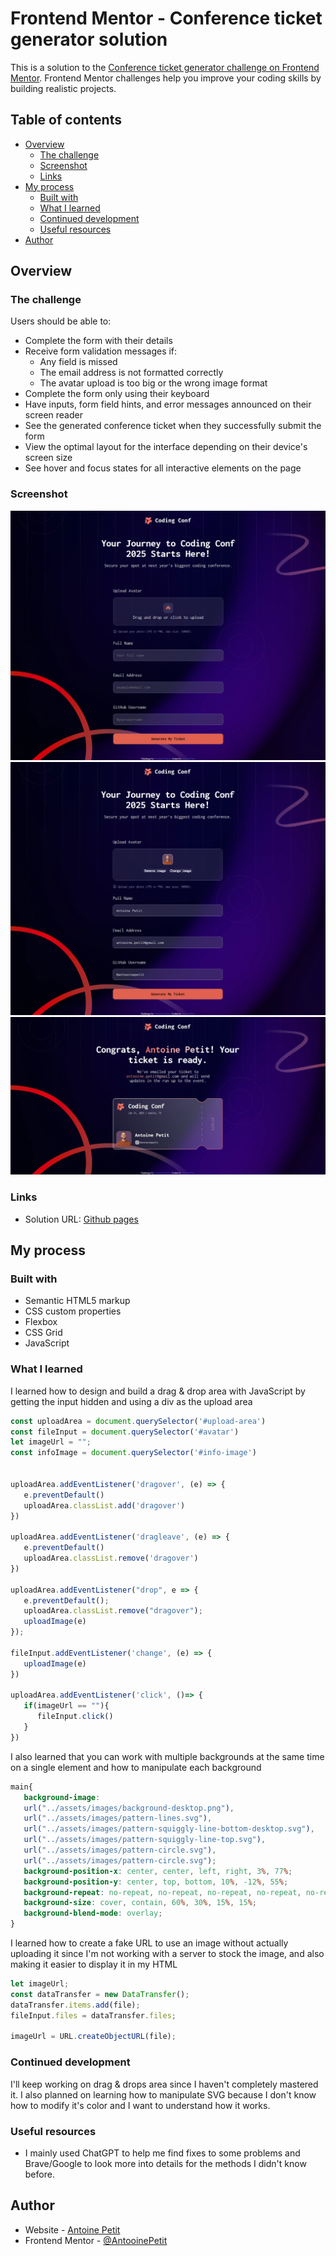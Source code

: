 # Frontend Mentor - Conference ticket generator solution

This is a solution to the [Conference ticket generator challenge on Frontend Mentor](https://www.frontendmentor.io/challenges/conference-ticket-generator-oq5gFIU12w). Frontend Mentor challenges help you improve your coding skills by building realistic projects. 

## Table of contents

- [Overview](#overview)
  - [The challenge](#the-challenge)
  - [Screenshot](#screenshot)
  - [Links](#links)
- [My process](#my-process)
  - [Built with](#built-with)
  - [What I learned](#what-i-learned)
  - [Continued development](#continued-development)
  - [Useful resources](#useful-resources)
- [Author](#author)

## Overview

### The challenge

Users should be able to:

- Complete the form with their details
- Receive form validation messages if:
  - Any field is missed
  - The email address is not formatted correctly
  - The avatar upload is too big or the wrong image format
- Complete the form only using their keyboard
- Have inputs, form field hints, and error messages announced on their screen reader
- See the generated conference ticket when they successfully submit the form
- View the optimal layout for the interface depending on their device's screen size
- See hover and focus states for all interactive elements on the page

### Screenshot

![](./preview-form.jpg)
![](./preview-form-filled.jpg)
![](./preview-ticket.jpg)

### Links

- Solution URL: [Github pages](https://antooinepetit.github.io/Conference-Ticket-Generator/)

## My process

### Built with

- Semantic HTML5 markup
- CSS custom properties
- Flexbox
- CSS Grid
- JavaScript

### What I learned

I learned how to design and build a drag & drop area with JavaScript by getting the input hidden and using a div as the upload area
```js
const uploadArea = document.querySelector('#upload-area')
const fileInput = document.querySelector('#avatar')
let imageUrl = "";
const infoImage = document.querySelector('#info-image')


uploadArea.addEventListener('dragover', (e) => {
   e.preventDefault()
   uploadArea.classList.add('dragover')
})

uploadArea.addEventListener('dragleave', (e) => {
   e.preventDefault()
   uploadArea.classList.remove('dragover')
})

uploadArea.addEventListener("drop", e => {
   e.preventDefault();
   uploadArea.classList.remove("dragover");
   uploadImage(e)
});

fileInput.addEventListener('change', (e) => {
   uploadImage(e)
})

uploadArea.addEventListener('click', ()=> {
   if(imageUrl == ""){
      fileInput.click()
   }
})
```
I also learned that you can work with multiple backgrounds at the same time on a single element and how to manipulate each background
```css
main{
   background-image: 
   url("../assets/images/background-desktop.png"),
   url("../assets/images/pattern-lines.svg"),
   url("../assets/images/pattern-squiggly-line-bottom-desktop.svg"),
   url("../assets/images/pattern-squiggly-line-top.svg"),
   url("../assets/images/pattern-circle.svg"),
   url("../assets/images/pattern-circle.svg");
   background-position-x: center, center, left, right, 3%, 77%;
   background-position-y: center, top, bottom, 10%, -12%, 55%;
   background-repeat: no-repeat, no-repeat, no-repeat, no-repeat, no-repeat, no-repeat;
   background-size: cover, contain, 60%, 30%, 15%, 15%;
   background-blend-mode: overlay;
}
```
I learned how to create a fake URL to use an image without actually uploading it since I'm not working with a server to stock the image, and also making it easier to display it in my HTML
```js
let imageUrl;
const dataTransfer = new DataTransfer();
dataTransfer.items.add(file);
fileInput.files = dataTransfer.files;

imageUrl = URL.createObjectURL(file);
```

### Continued development

I'll keep working on drag & drops area since I haven't completely mastered it. I also planned on learning how to manipulate SVG because I don't know how to modify it's color and I want to understand how it works.

### Useful resources

- I mainly used ChatGPT to help me find fixes to some problems and Brave/Google to look more into details for the methods I didn't know before.

## Author

- Website - [Antoine Petit](https://github.com/AntooinePetit)
- Frontend Mentor - [@AntooinePetit](https://www.frontendmentor.io/profile/AntooinePetit)
